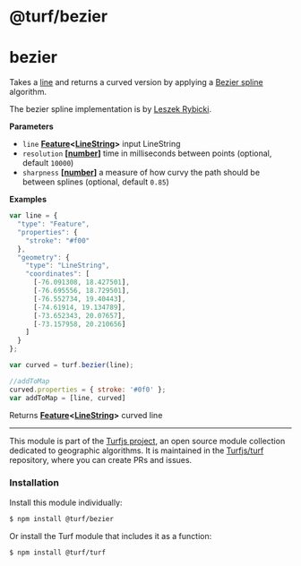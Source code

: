 # @turf/bezier

# bezier

Takes a [line](http://geojson.org/geojson-spec.html#linestring) and returns a curved version
by applying a [Bezier spline](http://en.wikipedia.org/wiki/B%C3%A9zier_spline)
algorithm.

The bezier spline implementation is by [Leszek Rybicki](http://leszek.rybicki.cc/).

**Parameters**

-   `line` **[Feature](http://geojson.org/geojson-spec.html#feature-objects)&lt;[LineString](http://geojson.org/geojson-spec.html#linestring)>** input LineString
-   `resolution` **\[[number](https://developer.mozilla.org/en-US/docs/Web/JavaScript/Reference/Global_Objects/Number)]** time in milliseconds between points (optional, default `10000`)
-   `sharpness` **\[[number](https://developer.mozilla.org/en-US/docs/Web/JavaScript/Reference/Global_Objects/Number)]** a measure of how curvy the path should be between splines (optional, default `0.85`)

**Examples**

```javascript
var line = {
  "type": "Feature",
  "properties": {
    "stroke": "#f00"
  },
  "geometry": {
    "type": "LineString",
    "coordinates": [
      [-76.091308, 18.427501],
      [-76.695556, 18.729501],
      [-76.552734, 19.40443],
      [-74.61914, 19.134789],
      [-73.652343, 20.07657],
      [-73.157958, 20.210656]
    ]
  }
};

var curved = turf.bezier(line);

//addToMap
curved.properties = { stroke: '#0f0' };
var addToMap = [line, curved]
```

Returns **[Feature](http://geojson.org/geojson-spec.html#feature-objects)&lt;[LineString](http://geojson.org/geojson-spec.html#linestring)>** curved line

<!-- This file is automatically generated. Please don't edit it directly:
if you find an error, edit the source file (likely index.js), and re-run
./scripts/generate-readmes in the turf project. -->

---

This module is part of the [Turfjs project](http://turfjs.org/), an open source
module collection dedicated to geographic algorithms. It is maintained in the
[Turfjs/turf](https://github.com/Turfjs/turf) repository, where you can create
PRs and issues.

### Installation

Install this module individually:

```sh
$ npm install @turf/bezier
```

Or install the Turf module that includes it as a function:

```sh
$ npm install @turf/turf
```
